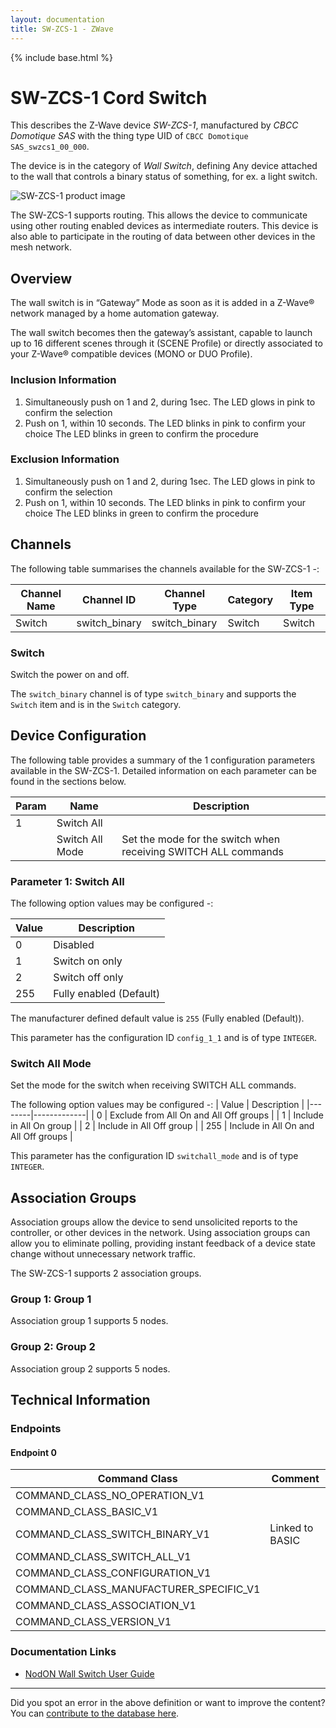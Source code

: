 ```yaml
---
layout: documentation
title: SW-ZCS-1 - ZWave
---
```


{% include base.html %}

# SW-ZCS-1 Cord Switch
This describes the Z-Wave device *SW-ZCS-1*, manufactured by *CBCC Domotique SAS* with the thing type UID of ```CBCC Domotique SAS_swzcs1_00_000```.

The device is in the category of *Wall Switch*, defining Any device attached to the wall that controls a binary status of something, for ex. a light switch.

![SW-ZCS-1 product image](https://opensmarthouse.org/assets/zwave/attachments/236/NodOn-CWS-3-1-01-600x600.jpg)


The SW-ZCS-1 supports routing. This allows the device to communicate using other routing enabled devices as intermediate routers.  This device is also able to participate in the routing of data between other devices in the mesh network.

## Overview

The wall switch is in “Gateway” Mode as soon as it is added in a Z-Wave® network managed by a home automation gateway.

The wall switch becomes then the gateway’s assistant, capable to launch up to 16 different scenes through it (SCENE Profile) or directly associated to your Z-Wave® compatible devices (MONO or DUO Profile).

### Inclusion Information

  1. Simultaneously push on 1 and 2, during 1sec. The LED glows in pink to confirm the selection
  2. Push on 1, within 10 seconds. The LED blinks in pink to confirm your choice The LED blinks in green to confirm the procedure

### Exclusion Information

  1. Simultaneously push on 1 and 2, during 1sec. The LED glows in pink to confirm the selection
  2. Push on 1, within 10 seconds. The LED blinks in pink to confirm your choice The LED blinks in green to confirm the procedure

## Channels

The following table summarises the channels available for the SW-ZCS-1 -:

| Channel Name | Channel ID | Channel Type | Category | Item Type |
|--------------|------------|--------------|----------|-----------|
| Switch | switch_binary | switch_binary | Switch | Switch | 

### Switch
Switch the power on and off.

The ```switch_binary``` channel is of type ```switch_binary``` and supports the ```Switch``` item and is in the ```Switch``` category.



## Device Configuration

The following table provides a summary of the 1 configuration parameters available in the SW-ZCS-1.
Detailed information on each parameter can be found in the sections below.

| Param | Name  | Description |
|-------|-------|-------------|
| 1 | Switch All |  |
|  | Switch All Mode | Set the mode for the switch when receiving SWITCH ALL commands |

### Parameter 1: Switch All



The following option values may be configured -:

| Value  | Description |
|--------|-------------|
| 0 | Disabled |
| 1 | Switch on only |
| 2 | Switch off only |
| 255 | Fully enabled (Default) |

The manufacturer defined default value is ```255``` (Fully enabled (Default)).

This parameter has the configuration ID ```config_1_1``` and is of type ```INTEGER```.

### Switch All Mode

Set the mode for the switch when receiving SWITCH ALL commands.

The following option values may be configured -:
| Value  | Description |
|--------|-------------|
| 0 | Exclude from All On and All Off groups |
| 1 | Include in All On group |
| 2 | Include in All Off group |
| 255 | Include in All On and All Off groups |

This parameter has the configuration ID ```switchall_mode``` and is of type ```INTEGER```.


## Association Groups

Association groups allow the device to send unsolicited reports to the controller, or other devices in the network. Using association groups can allow you to eliminate polling, providing instant feedback of a device state change without unnecessary network traffic.

The SW-ZCS-1 supports 2 association groups.

### Group 1: Group 1


Association group 1 supports 5 nodes.

### Group 2: Group 2


Association group 2 supports 5 nodes.

## Technical Information

### Endpoints

#### Endpoint 0

| Command Class | Comment |
|---------------|---------|
| COMMAND_CLASS_NO_OPERATION_V1| |
| COMMAND_CLASS_BASIC_V1| |
| COMMAND_CLASS_SWITCH_BINARY_V1| Linked to BASIC|
| COMMAND_CLASS_SWITCH_ALL_V1| |
| COMMAND_CLASS_CONFIGURATION_V1| |
| COMMAND_CLASS_MANUFACTURER_SPECIFIC_V1| |
| COMMAND_CLASS_ASSOCIATION_V1| |
| COMMAND_CLASS_VERSION_V1| |

### Documentation Links

* [NodON Wall Switch User Guide](https://www.opensmarthouse.org/zwavedatabase/236/NodOn-WallSwitch-ZWave-UserGuide-EN-2.pdf)

---

Did you spot an error in the above definition or want to improve the content?
You can [contribute to the database here](https://www.opensmarthouse.org/zwavedatabase/236).
